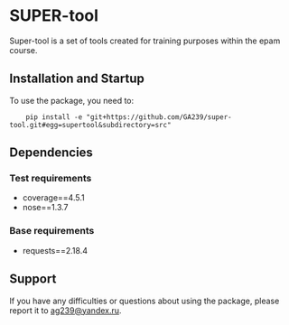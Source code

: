 # SUPER-tool


Super-tool is a set of tools created for training purposes within the epam course.

## Installation and Startup

To use the package, you need to:

```
	pip install -e "git+https://github.com/GA239/super-tool.git#egg=supertool&subdirectory=src"
```

## Dependencies

### Test requirements 

- coverage==4.5.1
- nose==1.3.7

### Base requirements 

- requests==2.18.4

## Support

If you have any difficulties or questions about using the package, please report it to ag239@yandex.ru.


